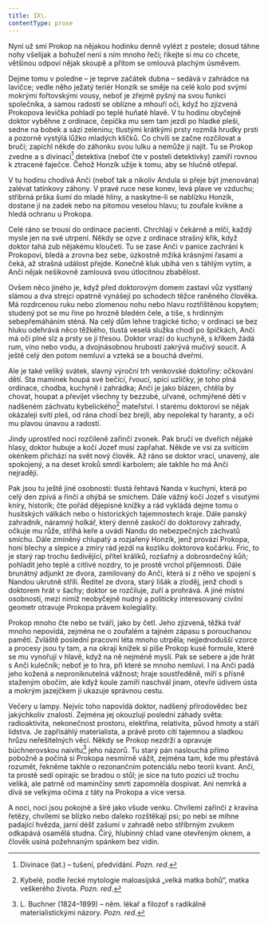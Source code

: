 ```yaml
---
title: IX\.
contentType: prose
---
```


<section>

Nyní už smí Prokop na nějakou hodinku denně vylézt z postele; dosud táhne nohy všelijak a bohužel není s ním mnoho řeči; říkejte si mu co chcete, většinou odpoví nějak skoupě a přitom se omlouvá plachým úsměvem.

Dejme tomu v poledne – je teprve začátek dubna – sedává v zahrádce na lavičce; vedle něho ježatý teriér Honzík se směje na celé kolo pod svými mokrými fořtovskými vousy, neboť je zřejmě pyšný na svou funkci společníka, a samou radostí se oblízne a mhouří oči, když ho zjizvená Prokopova levička pohladí po teplé huňaté hlavě. V tu hodinu obyčejně doktor vyběhne z ordinace, čepička mu sem tam jezdí po hladké pleši, sedne na bobek a sází zeleninu; tlustými krátkými prsty rozmílá hrudky prsti a pozorně vystýlá lůžko mladých klíčků. Co chvíli se začne rozčilovat a bručí; zapíchl někde do záhonku svou lulku a nemůže ji najít. Tu se Prokop zvedne a s divinací[^8] detektiva (neboť čte v posteli detektivky) zamíří rovnou k ztracené faječce. Čehož Honzík užije k tomu, aby se hlučně otřepal.

V tu hodinu chodívá Anči (neboť tak a nikoliv Andula si přeje být jmenována) zalévat tatínkovy záhony. V pravé ruce nese konev, levá plave ve vzduchu; stříbrná prška šumí do mladé hlíny, a naskytne-li se nablízku Honzík, dostane ji na zadek nebo na pitomou veselou hlavu; tu zoufale kvikne a hledá ochranu u Prokopa.

Celé ráno se trousí do ordinace pacienti. Chrchlají v čekárně a mlčí, každý mysle jen na své utrpení. Někdy se ozve z ordinace strašný křik, když doktor tahá zub nějakému kloučeti. Tu se zase Anči v panice zachrání k Prokopovi, bledá a zrovna bez sebe, úzkostně mžiká krásnými řasami a čeká, až strašná událost přejde. Konečně kluk ubíhá ven s táhlým vytím, a Anči nějak nešikovně zamlouvá svou útlocitnou zbabělost.

Ovšem něco jiného je, když před doktorovým domem zastaví vůz vystlaný slámou a dva strejci opatrně vynášejí po schodech těžce raněného člověka. Má rozdrcenou ruku nebo zlomenou nohu nebo hlavu roztříštěnou kopytem; studený pot se mu řine po hrozně bledém čele, a tiše, s hrdinným sebepřemáháním sténá. Na celý dům lehne tragické ticho; v ordinaci se bez hluku odehrává něco těžkého, tlustá veselá služka chodí po špičkách, Anči má oči plné slz a prsty se jí třesou. Doktor vrazí do kuchyně, s křikem žádá rum, víno nebo vodu, a dvojnásobnou hrubostí zakrývá mučivý soucit. A ještě celý den potom nemluví a vzteká se a bouchá dveřmi.

Ale je také veliký svátek, slavný výroční trh venkovské doktořiny: očkování dětí. Sta maminek houpá své bečící, řvoucí, spící uzlíčky, je toho plná ordinace, chodba, kuchyně i zahrádka; Anči je jako blázen, chtěla by chovat, houpat a převíjet všechny ty bezzubé, uřvané, ochmýřené děti v nadšeném záchvatu kybelického[^9] mateřství. I starému doktorovi se nějak okázaleji svítí pleš, od rána chodí bez brejlí, aby nepolekal ty haranty, a oči mu plavou únavou a radostí.

Jindy uprostřed noci rozčileně zařinčí zvonek. Pak bručí ve dveřích nějaké hlasy, doktor hubuje a kočí Jozef musí zapřahat. Někde ve vsi za svítícím okénkem přichází na svět nový člověk. Až ráno se doktor vrací, unavený, ale spokojený, a na deset kroků smrdí karbolem; ale takhle ho má Anči nejraději.

Pak jsou tu ještě jiné osobnosti: tlustá řehtavá Nanda v kuchyni, která po celý den zpívá a řinčí a ohýbá se smíchem. Dále vážný kočí Jozef s visutými kníry, historik; čte pořád dějepisné knížky a rád vykládá dejme tomu o husitských válkách nebo o historických tajemnostech kraje. Dále panský zahradník, náramný holkář, který denně zaskočí do doktorovy zahrady, očkuje mu růže, stříhá keře a uvádí Nandu do nebezpečných záchvatů smíchu. Dále zmíněný chlupatý a rozjařený Honzík, jenž provází Prokopa, honí blechy a slepice a zmíry rád jezdí na kozlíku doktorova kočárku. Fric, to je starý rap trochu šedivějící, přítel králíků, rozšafný a dobrosrdečný kůň; pohladit jeho teplé a citlivé nozdry, to je prostě vrchol příjemnosti. Dále brunátný adjunkt ze dvora, zamilovaný do Anči, která si z něho ve spojení s Nandou ukrutně střílí. Ředitel ze dvora, starý lišák a zloděj, jenž chodí s doktorem hrát v šachy; doktor se rozčiluje, zuří a prohrává. A jiné místní osobnosti, mezi nimiž neobyčejně nudný a politicky interesovaný civilní geometr otravuje Prokopa právem kolegiality.

Prokop mnoho čte nebo se tváří, jako by četl. Jeho zjizvená, těžká tvář mnoho nepovídá, zejména ne o zoufalém a tajném zápasu s porouchanou pamětí. Zvláště poslední pracovní léta mnoho utrpěla; nejjednodušší vzorce a procesy jsou ty tam, a na okraji knížek si píše Prokop kusé formule, které se mu vynořují v hlavě, když na ně nejméně myslí. Pak se sebere a jde hrát s Anči kulečník; neboť je to hra, při které se mnoho nemluví. I na Anči padá jeho kožená a neproniknutelná vážnost; hraje soustředěně, míří s přísně staženým obočím, ale když koule zamíří naschvál jinam, otevře údivem ústa a mokrým jazejčkem jí ukazuje správnou cestu.

Večery u lampy. Nejvíc toho napovídá doktor, nadšený přírodovědec bez jakýchkoliv znalostí. Zejména jej okouzlují poslední záhady světa: radioaktivita, nekonečnost prostoru, elektřina, relativita, původ hmoty a stáří lidstva. Je zapřisáhlý materialista, a právě proto cítí tajemnou a sladkou hrůzu neřešitelných věcí. Někdy se Prokop nezdrží a opravuje büchnerovskou naivitu[^10] jeho názorů. Tu starý pán naslouchá přímo pobožně a počíná si Prokopa nesmírně vážit, zejména tam, kde mu přestává rozumět, řekněme takhle o rezonančním potenciálu nebo teorii kvant. Anči, ta prostě sedí opírajíc se bradou o stůl; je sice na tuto pozici už trochu veliká, ale patrně od maminčiny smrti zapomněla dospívat. Ani nemrká a dívá se velkýma očima z táty na Prokopa a vice versa.

A noci, noci jsou pokojné a širé jako všude venku. Chvílemi zařinčí z kravína řetězy, chvílemi se blízko nebo daleko rozštěkají psi; po nebi se mihne padající hvězda, jarní déšť zašumí v zahradě nebo stříbrným zvukem odkapává osamělá studna. Čirý, hlubinný chlad vane otevřeným oknem, a člověk usíná požehnaným spánkem bez vidin.

</section>

[^1]: Brizance (franc.) – tříštivost. _Pozn. red_.

[^2]: Ve velkém. _Pozn. red_.

[^3]: Kupředu! _Pozn. red_.

[^4]: Ulstr – těžký zimní kabát. _Pozn. red_.

[^5]: Frýzek – vlys. _Pozn. red_.

[^6]: Překlad O. Vaňorného (1921).

[^7]: Amence (lat.) – zmatenost. _Pozn. red_.

[^8]: Divinace (lat.) – tušení, předvídání. _Pozn. red_.

[^9]: Kybelé, podle řecké mytologie maloasijská „velká matka bohů“, matka veškerého života. _Pozn. red_.

[^10]: L. Buchner (1824–1899) – něm. lékař a filozof s radikálně materialistickými názory. _Pozn. red_.

[^11]: Bootes (lat.) – souhvězdí Pastýře. _Pozn. red_.

[^12]: Ženerózní /generózní (franc.) – šlechetný. _Pozn. red_.

[^13]: Očekávám tě, P. S. Pozor, K. dorazil z Hamburku… _Pozn. red_.

[^14]: Jinak na to K. přijde. _Pozn. red_.

[^15]: „Jednomu jest vznešenou, nebeskou bohyní, druhému vydatnou krávou, která mu dává mléko.“ Schillerův epigram, překlad O. Vaňorný. _Pozn. red_.

[^16]: Nauen – německé město, v němž byla r. 1906 založena nejstarší německá radiostanice. _Pozn. red._

[^17]: Makao /macao – karetní hra. _Pozn. red_.

[^18]: Aiás – hrdina Homérovy Iliady, nejvyšší a nejsilnější ze všech Achájců. _Pozn. red_.

[^19]: Laissez-passer (franc.) – propustka. _Pozn. red_.

[^20]: Chaise longue (franc.) – lehátko. _Pozn. red_.

[^21]: Želví polévka. _Pozn. red_.

[^22]: Bej / beg (tur.) – islámský panovník, později nižší hodnostář či úředník. _Pozn. red_.

[^23]: Galop (franc.) – klus. _Pozn. red_.

[^24]: Fraktura femoris (lat.) – zlomenina stehenní kosti. _Pozn. red_.

[^25]: Swedenborg, Imanuel (1688–1772) – švéd. přírodovědec, známý mj. svými teozofickými vizemi. _Pozn. red_.

[^26]: Cousine (franc.) – bratranec. _Pozn. red_.

[^27]: Můj strýc. _Pozn. red_.

[^28]: Velký umělec. _Pozn. red_.

[^29]: Učitel tance. _Pozn. red_.

[^30]: Elože (řec.) – chvalořeč, pochvala. _Pozn. red_.

[^31]: To je hloupé. _Pozn. red_.

[^32]: Kakemono (jap.) – svitkový závěsný obraz. _Pozn. red_.

[^33]: Konfinace – úřední příkaz k pobytu na určeném místě, omezení volného pohybu. _Pozn. red_.

[^34]: Inkulpace – obvinění. _Pozn. red_.

[^35]: Dernier cri (franc.) – dosl. poslední výkřik. _Pozn. red_.

[^36]: Komtur (franc.) – vyšší hodnostář rytířského řádu. _Pozn. red_.

[^37]: Dreadnought (angl.) – pův. název bitevní lodi (Ničeho se neboj), obecné označení pro takový typ lodí. _Pozn. red_.

[^38]: Velmi laskavý. _Pozn. red_.

[^39]: Bunčuk (tur.) – vojenský odznak (žerď s koňským ohonem). _Pozn. red_.

[^40]: Extra statum (lat.) – mimo stav, mimořádně. _Pozn. red_.

[^41]: Sapér (franc.) – ženista. _Pozn. red_.

[^42]: Peignoir (franc.) – župan. _Pozn. red_.

[^43]: Kontribuce – peněžní dávky vymáhané okupační mocí na obyvatelstvu obsazeného území. _Pozn. red_.

[^44]: Tastr (něm.) – tlačítko, vypínač. _Pozn. red_.

[^45]: Sláva vítězství! _Pozn. red_.

[^46]: Mitrajéza (z franc. mitrailleuse) – palná zbraň, předchůdce kulometu. _Pozn. red_.
